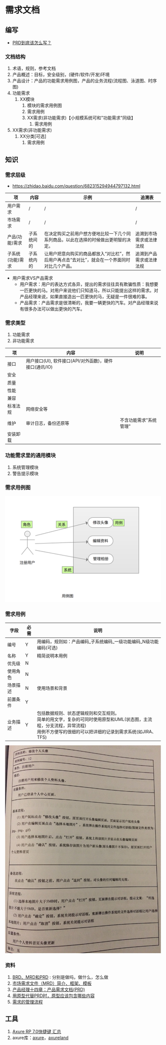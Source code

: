 # 需求文档

## 编写
* [PRD到底该怎么写？](http://www.woshipm.com/pmd/192826.html)

### 文档结构
1. 术语，规则，参考文档
1. 产品概述：目标，安全级别，(硬件/软件/开发)环境
1. 产品设计：产品的功能需求用例图，产品的业务流程(流程图、泳道图、时序图)
1. 功能需求
    1. XX模块
        1. 模块的需求用例图
        1. 需求用例
        1. XX需求(非功能需求)【小规模系统可和"功能需求"同级】
            1. 需求用例
1. XX需求(非功能需求)
    1. XX分类[可选]
        1. 需求用例

## 知识
### 需求层级
* https://zhidao.baidu.com/question/682315294944797132.html

| 项 | 内容 | 示例 | 追溯表 |
| - | - | - | - |
| 用户需求 | / | / | / |
| 市场需求 | / | / | / |
| 产品(功能)需求 | 子系统间的 | 在决定购买之前用户想方便地比较一下几个同系列商品，以此在选择的时候做出更明智的决定。 | 追溯到市场需求或法律法规 |
| 子系统(功能)需求 | 子系统内的 | 让用户把意向购买的商品都放入“对比栏”，然后用户再点击“去对比”，就会在一个界面同时对比几个产品。 | 追溯到产品需求或法律法规 |

* 用户需求VS产品需求
    * 用户需求：用户的表达方式各异，提出的需求往往具有欺骗性质：我想要一匹更快的马。对用户来说他们只知道马，所以只能提出这样的需求。对产品经理来说，如果直接造出一匹更快的马，无疑是一件很难的事。
    * 产品需求：产品需求是很清晰的，我要一辆更快的汽车。对产品经理来说有很多办法可以做出更快的汽车。

### 需求类型
1. 功能需求
1. 非功能需求

| 项 | 内容 | 说明 |
| - | - | - |
| 接口 | 用户接口(UI), 软件接口(API/对外函数)，硬件接口(通讯/IO) |  |
| 安全 |  |  |
| 质量 |  |  |
| 性能 |  |  |
| 兼容 |  |  |
| 标准法规 | 网络安全等 |  |
| 维护 | 审计日志，备份还原等 | 不含功能需求"系统管理" |
| 安装卸载 |  |  |

### 功能需求里的通用模块
1. 系统管理模块
1. 警告提示模块

### 需求用例图
![](s/req/caseDiagram.png)

### 需求用例
| 字段 | 必需 | 说明 |
| - | - | - |
| 编号 | Y | 用编码，规则如：产品编码_子系统编码_一级功能编码_N级功能编码(可选) |
| 名称 | Y | 精简说明本用例 |
| 优先级 | N |  |
| 使用角色 | N |  |
| 场景描述 | N | 使用场景和背景 |
| 前置条件 | Y |  |
| 业务描述 | Y | 包括数据规则、状态逻辑规则和交互规则。 <br> 简单的用文字，复杂的可同时使用原型和UML(状态图，主流程，分支流程，异常流程) <br> 用例不方便写的很细的可以把详细的记录到需求系统(如JIRA、TFS) |

![](s/req/case.jpg)

### 资料
1. [BRD、MRD和PRD](https://www.zhihu.com/question/19655491) : 分别是做吗，做什么，怎么做
1. [市场需求文件（MRD）简介、框架、模板](https://zhuanlan.zhihu.com/p/57413137)
1. [产品经理十四章：产品需求文档(PRD)](https://developer.aliyun.com/article/655300)
1. [用原型代替PRD时，原型应该包含哪些内容](http://www.woshipm.com/rp/227461.html)
1. [需求的管理流程](https://blog.csdn.net/qq_26129413/article/details/114037621)

## 工具
1. [Axure RP 7.0快捷键 汇总](http://www.woshipm.com/pd/81482.html)
1. axure库：[axure](http://www.axure.com/community/widget-libraries)，[axureland](http://axureland.com/axure-widget-libraries)
